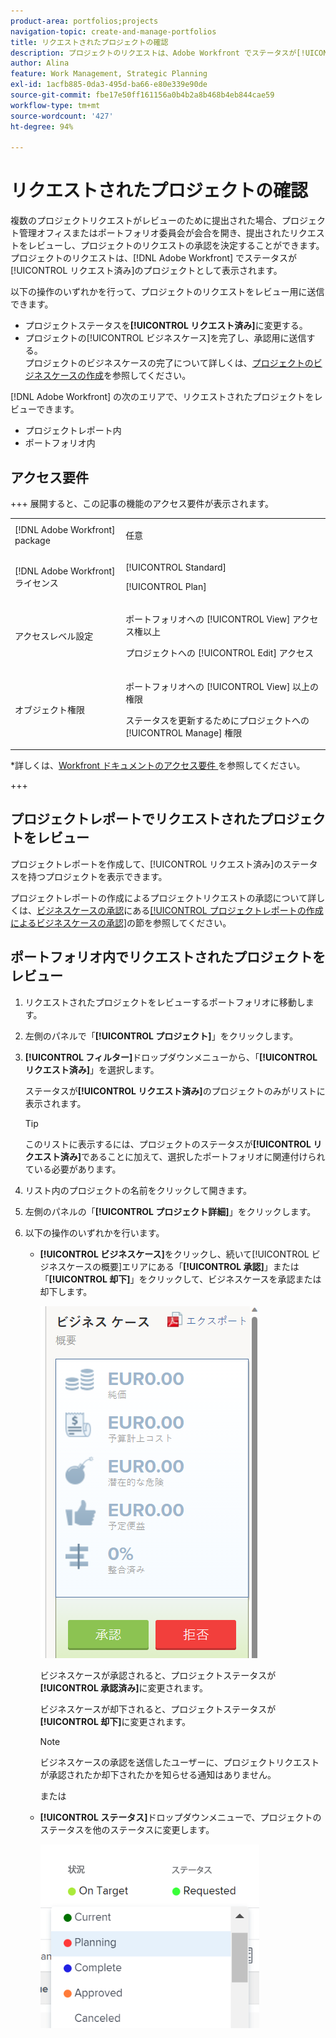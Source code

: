 ```yaml
---
product-area: portfolios;projects
navigation-topic: create-and-manage-portfolios
title: リクエストされたプロジェクトの確認
description: プロジェクトのリクエストは、Adobe Workfront でステータスが[!UICONTROL リクエスト済み]のプロジェクトとして表示されます。この記事では、プロジェクトのリクエストをレビューする方法について説明します。
author: Alina
feature: Work Management, Strategic Planning
exl-id: 1acfb885-0da3-495d-ba66-e80e339e90de
source-git-commit: fbe17e50ff161156a0b4b2a8b468b4eb844cae59
workflow-type: tm+mt
source-wordcount: '427'
ht-degree: 94%

---
```


# リクエストされたプロジェクトの確認

複数のプロジェクトリクエストがレビューのために提出された場合、プロジェクト管理オフィスまたはポートフォリオ委員会が会合を開き、提出されたリクエストをレビューし、プロジェクトのリクエストの承認を決定することができます。プロジェクトのリクエストは、[!DNL Adobe Workfront] でステータスが[!UICONTROL リクエスト済み]のプロジェクトとして表示されます。

以下の操作のいずれかを行って、プロジェクトのリクエストをレビュー用に送信できます。

* プロジェクトステータスを&#x200B;**[!UICONTROL リクエスト済み]**&#x200B;に変更する。
* プロジェクトの[!UICONTROL ビジネスケース]を完了し、承認用に送信する。\
   プロジェクトのビジネスケースの完了について詳しくは、[プロジェクトのビジネスケースの作成](../../../manage-work/projects/define-a-business-case/create-business-case.md)を参照してください。

[!DNL Adobe Workfront] の次のエリアで、リクエストされたプロジェクトをレビューできます。

* プロジェクトレポート内
* ポートフォリオ内

## アクセス要件

+++ 展開すると、この記事の機能のアクセス要件が表示されます。 

<table style="table-layout:auto"> 
 <col> 
 <col> 
 <tbody> 
  <tr> 
   <td role="rowheader">[!DNL Adobe Workfront] package</td> 
   <td><p>任意</p> </td> 
  </tr> 
  <tr> 
   <td role="rowheader">[!DNL Adobe Workfront] ライセンス</td> 
   <td> <p>[!UICONTROL Standard] </p> 
   <p>[!UICONTROL Plan]</p> </td> 
  </tr> 
  <tr> 
   <td role="rowheader">アクセスレベル設定</td> 
   <td> <p>ポートフォリオへの [!UICONTROL View] アクセス権以上</p> <p>プロジェクトへの [!UICONTROL Edit] アクセス</p>  </td> 
  </tr> 
  <tr> 
   <td role="rowheader">オブジェクト権限</td> 
   <td> <p>ポートフォリオへの [!UICONTROL View] 以上の権限</p> <p>ステータスを更新するためにプロジェクトへの [!UICONTROL Manage] 権限</p>  </td> 
  </tr> 
 </tbody> 
</table>

*詳しくは、[Workfront ドキュメントのアクセス要件 ](/help/quicksilver/administration-and-setup/add-users/access-levels-and-object-permissions/access-level-requirements-in-documentation.md) を参照してください。

+++

<!--Old:

<table style="table-layout:auto"> 
 <col> 
 <col> 
 <tbody> 
  <tr> 
   <td role="rowheader">[!DNL Adobe Workfront] plan</td> 
   <td><p>Any</p> </td> 
  </tr> 
  <tr> 
   <td role="rowheader">[!DNL Adobe Workfront] license*</td> 
   <td> <p>[!UICONTROL Plan] </p> </td> 
  </tr> 
  <tr> 
   <td role="rowheader">Access level configurations</td> 
   <td> <p>[!UICONTROL View] access or higher to Portfolios</p> <p>[!UICONTROL Edit] access to Projects</p>  </td> 
  </tr> 
  <tr> 
   <td role="rowheader">Object permissions</td> 
   <td> <p>[!UICONTROL View] permissions or higher on the portfolio</p> <p>[!UICONTROL Manage] permissions on the projects to update their status</p>  </td> 
  </tr> 
 </tbody> 
</table>-->

## プロジェクトレポートでリクエストされたプロジェクトをレビュー

プロジェクトレポートを作成して、[!UICONTROL リクエスト済み]のステータスを持つプロジェクトを表示できます。

プロジェクトレポートの作成によるプロジェクトリクエストの承認について詳しくは、[ビジネスケースの承認](../../../manage-work/projects/define-a-business-case/approve-business-case.md)にある[[!UICONTROL プロジェクトレポートの作成によるビジネスケースの承認]](../../../manage-work/projects/define-a-business-case/approve-business-case.md#build-a-report)の節を参照してください。

## ポートフォリオ内でリクエストされたプロジェクトをレビュー

1. リクエストされたプロジェクトをレビューするポートフォリオに移動します。
1. 左側のパネルで「**[!UICONTROL プロジェクト]**」をクリックします。
1. **[!UICONTROL フィルター]**&#x200B;ドロップダウンメニューから、「**[!UICONTROL リクエスト済み]**」を選択します。

   ステータスが&#x200B;**[!UICONTROL リクエスト済み]**&#x200B;のプロジェクトのみがリストに表示されます。

   >[!TIP]
   >
   >このリストに表示するには、プロジェクトのステータスが&#x200B;**[!UICONTROL リクエスト済み]**&#x200B;であることに加えて、選択したポートフォリオに関連付けられている必要があります。

1. リスト内のプロジェクトの名前をクリックして開きます。
1. 左側のパネルの「**[!UICONTROL プロジェクト詳細]**」をクリックします。
1. 以下の操作のいずれかを行います。

   * **[!UICONTROL ビジネスケース]**&#x200B;をクリックし、続いて[!UICONTROL ビジネスケースの概要]エリアにある「**[!UICONTROL 承認]**」または「**[!UICONTROL 却下]**」をクリックして、ビジネスケースを承認または却下します。

     ![approve_or_reject_business_case.png](assets/approve-or-reject-business-case-350x563.png)

     ビジネスケースが承認されると、プロジェクトステータスが&#x200B;**[!UICONTROL 承認済み]**&#x200B;に変更されます。

     ビジネスケースが却下されると、プロジェクトステータスが&#x200B;**[!UICONTROL 却下]**&#x200B;に変更されます。

     >[!NOTE]
     >
     >ビジネスケースの承認を送信したユーザーに、プロジェクトリクエストが承認されたか却下されたかを知らせる通知はありません。 

     または

   * **[!UICONTROL ステータス]**&#x200B;ドロップダウンメニューで、プロジェクトのステータスを他のステータスに変更します。

     ![ ドロップダウンからのプロジェクトステータスの変更 ](assets/project-status-change-from-drop-down-in-header-nwe-350x294.png)
 

 
